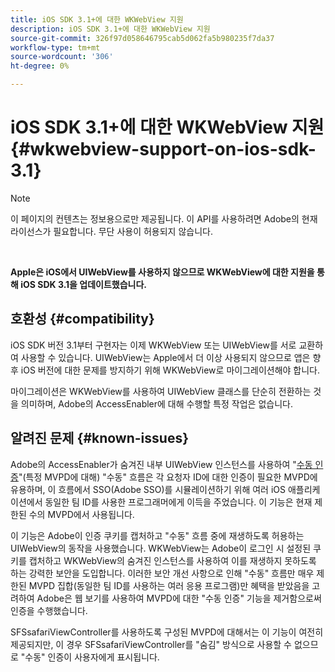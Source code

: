 ```yaml
---
title: iOS SDK 3.1+에 대한 WKWebView 지원
description: iOS SDK 3.1+에 대한 WKWebView 지원
source-git-commit: 326f97d058646795cab5d062fa5b980235f7da37
workflow-type: tm+mt
source-wordcount: '306'
ht-degree: 0%

---
```



# iOS SDK 3.1+에 대한 WKWebView 지원 {#wkwebview-support-on-ios-sdk-3.1}

>[!NOTE]
>
>이 페이지의 컨텐츠는 정보용으로만 제공됩니다. 이 API를 사용하려면 Adobe의 현재 라이선스가 필요합니다. 무단 사용이 허용되지 않습니다.

</br>

**Apple은 iOS에서 UIWebView를 사용하지 않으므로 WKWebView에 대한 지원을 통해 iOS SDK 3.1을 업데이트했습니다.**

## 호환성 {#compatibility}

iOS SDK 버전 3.1부터 구현자는 이제 WKWebView 또는 UIWebView를 서로 교환하여 사용할 수 있습니다. UIWebView는 Apple에서 더 이상 사용되지 않으므로 앱은 향후 iOS 버전에 대한 문제를 방지하기 위해 WKWebView로 마이그레이션해야 합니다.

마이그레이션은 WKWebView를 사용하여 UIWebView 클래스를 단순히 전환하는 것을 의미하며, Adobe의 AccessEnabler에 대해 수행할 특정 작업은 없습니다.

## 알려진 문제 {#known-issues}

Adobe의 AccessEnabler가 숨겨진 내부 UIWebView 인스턴스를 사용하여 &quot;[수동 인증](/help/authentication/sso-passive-authn.md)&quot;(특정 MVPD에 대해) &quot;수동&quot; 흐름은 각 요청자 ID에 대한 인증이 필요한 MVPD에 유용하며, 이 흐름에서 SSO(Adobe SSO)를 시뮬레이션하기 위해 여러 iOS 애플리케이션에서 동일한 팀 ID를 사용한 프로그래머에게 이득을 주었습니다. 이 기능은 현재 제한된 수의 MVPD에서 사용됩니다.

이 기능은 Adobe이 인증 쿠키를 캡처하고 &quot;수동&quot; 흐름 중에 재생하도록 허용하는 UIWebView의 동작을 사용했습니다. WKWebView는 Adobe이 로그인 시 설정된 쿠키를 캡처하고 WKWebView의 숨겨진 인스턴스를 사용하여 이를 재생하지 못하도록 하는 강력한 보안을 도입합니다. 이러한 보안 개선 사항으로 인해 &quot;수동&quot; 흐름만 매우 제한된 MVPD 집합(동일한 팀 ID를 사용하는 여러 응용 프로그램)만 혜택을 받았음을 고려하여 Adobe은 웹 보기를 사용하여 MVPD에 대한 &quot;수동 인증&quot; 기능을 제거함으로써 인증을 수행했습니다.

SFSsafariViewController를 사용하도록 구성된 MVPD에 대해서는 이 기능이 여전히 제공되지만, 이 경우 SFSsafariViewController를 &quot;숨김&quot; 방식으로 사용할 수 없으므로 &quot;수동&quot; 인증이 사용자에게 표시됩니다.
